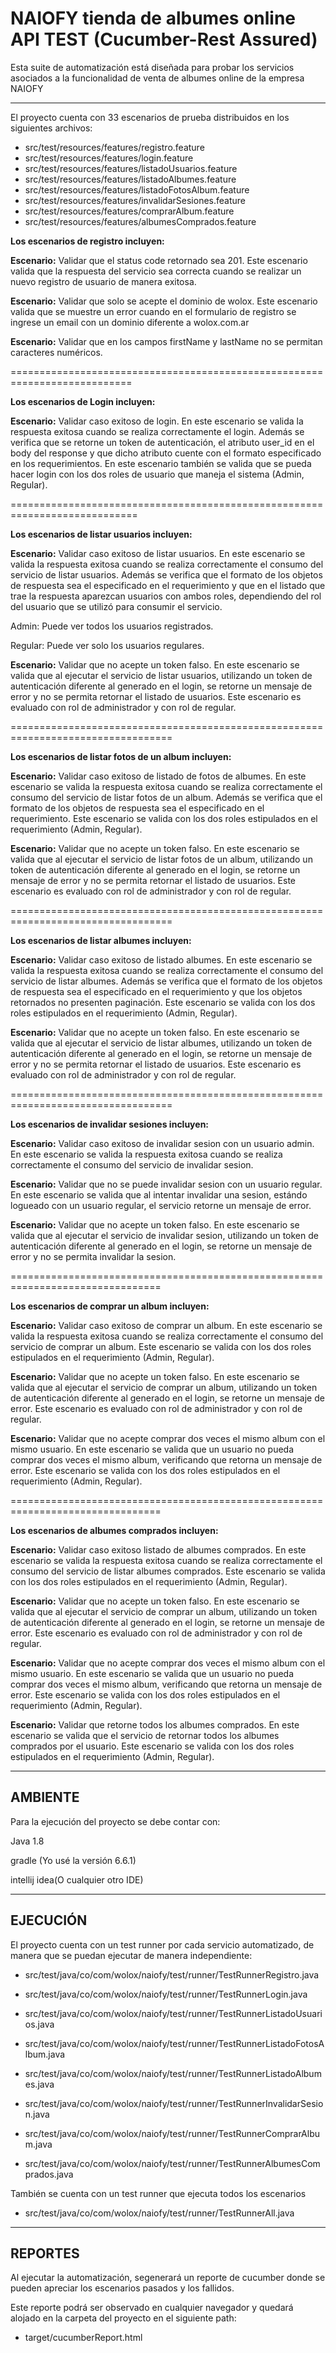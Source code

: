 # NAIOFY tienda de albumes online API TEST (Cucumber-Rest Assured)
Esta suite de automatización está diseñada para probar los servicios asociados a la funcionalidad de venta de albumes online de la empresa NAIOFY

----------------------------------------

El proyecto cuenta con 33 escenarios de prueba distribuidos en los siguientes archivos:

* src/test/resources/features/registro.feature
* src/test/resources/features/login.feature
* src/test/resources/features/listadoUsuarios.feature
* src/test/resources/features/listadoAlbumes.feature
* src/test/resources/features/listadoFotosAlbum.feature
* src/test/resources/features/invalidarSesiones.feature
* src/test/resources/features/comprarAlbum.feature
* src/test/resources/features/albumesComprados.feature

**Los escenarios de registro incluyen:**

**Escenario:** Validar que el status code retornado sea 201. Este escenario valida que la respuesta del servicio sea correcta cuando se realizar un nuevo registro de usuario de manera exitosa. 

**Escenario:** Validar que solo se acepte el dominio de wolox. Este escenario valida que se muestre un error cuando en el formulario de registro se ingrese un email con un dominio diferente a wolox.com.ar

**Escenario:** Validar que en los campos firstName y lastName no se permitan caracteres numéricos.

===========================================================================

**Los escenarios de Login incluyen:**

**Escenario:** Validar caso exitoso de login. En este escenario se valida la respuesta exitosa cuando  se realiza correctamente el login. Además se verifica que se retorne
un token de autenticación, el atributo user_id en el body del response y que dicho atributo cuente con el formato especificado en los requerimientos. En este escenario también se 
valida que se pueda hacer login con los dos roles de usuario que maneja el sistema (Admin, Regular).

============================================================================

**Los escenarios de listar usuarios incluyen:**

**Escenario:** Validar caso exitoso de listar usuarios. En este escenario se valida la respuesta exitosa cuando  se realiza correctamente el consumo del servicio de listar usuarios.
Además se verifica que el formato de los objetos de respuesta sea el especificado en el requerimiento y que en el listado que trae la respuesta aparezcan usuarios con ambos roles, dependiendo del rol del usuario 
que se utilizó para consumir el servicio.

Admin: Puede ver todos los usuarios registrados.

Regular: Puede ver solo los usuarios regulares.

**Escenario:** Validar que no acepte un token falso. En este escenario se valida que al ejecutar el servicio de listar usuarios, utilizando un token de autenticación diferente al generado en el login, 
se retorne un mensaje de error y no se permita retornar el listado de usuarios. Este escenario es evaluado con rol de administrador y con rol de regular.

==================================================================================

**Los escenarios de listar fotos de un album incluyen:**

**Escenario:** Validar caso exitoso de listado de fotos de albumes. En este escenario se valida la respuesta exitosa cuando  se realiza correctamente el consumo del servicio de listar fotos de un album.
Además se verifica que el formato de los objetos de respuesta sea el especificado en el requerimiento. Este escenario se valida con los dos roles estipulados en el requerimiento (Admin, Regular).

**Escenario:** Validar que no acepte un token falso. En este escenario se valida que al ejecutar el servicio de listar fotos de un album, utilizando un token de autenticación diferente al generado en el login, 
se retorne un mensaje de error y no se permita retornar el listado de usuarios. Este escenario es evaluado con rol de administrador y con rol de regular.

==================================================================================

**Los escenarios de listar albumes incluyen:**

**Escenario:** Validar caso exitoso de listado albumes. En este escenario se valida la respuesta exitosa cuando  se realiza correctamente el consumo del servicio de listar albumes.
Además se verifica que el formato de los objetos de respuesta sea el especificado en el requerimiento y que los objetos retornados no presenten paginación. Este escenario se valida con los dos roles estipulados en el requerimiento (Admin, Regular).

**Escenario:** Validar que no acepte un token falso. En este escenario se valida que al ejecutar el servicio de listar albumes, utilizando un token de autenticación diferente al generado en el login, 
se retorne un mensaje de error y no se permita retornar el listado de usuarios. Este escenario es evaluado con rol de administrador y con rol de regular.

==================================================================================

**Los escenarios de invalidar sesiones incluyen:**

**Escenario:** Validar caso exitoso de invalidar sesion con un usuario admin. En este escenario se valida la respuesta exitosa cuando  se realiza correctamente el consumo del servicio de invalidar sesion.

**Escenario:** Validar que no se puede invalidar sesion con un usuario regular. En este escenario se valida que al intentar invalidar una sesion, estándo logueado con un usuario regular, el servicio retorne un mensaje de error.
  
**Escenario:** Validar que no acepte un token falso. En este escenario se valida que al ejecutar el servicio de invalidar sesion, utilizando un token de autenticación diferente al generado en el login, 
se retorne un mensaje de error y no se permita invalidar la sesion.

================================================================================

**Los escenarios de comprar un album incluyen:**

**Escenario:** Validar caso exitoso de comprar un  album. En este escenario se valida la respuesta exitosa cuando  se realiza correctamente el consumo del servicio de comprar un album.
 Este escenario se valida con los dos roles estipulados en el requerimiento (Admin, Regular).

**Escenario:** Validar que no acepte un token falso. En este escenario se valida que al ejecutar el servicio de comprar un album, utilizando un token de autenticación diferente al generado en el login, 
se retorne un mensaje de error. Este escenario es evaluado con rol de administrador y con rol de regular.

**Escenario:** Validar que no acepte comprar dos veces el mismo album con el mismo usuario. En este escenario se valida que un usuario no pueda comprar dos veces el mismo album, verificando que retorna un mensaje de error.
Este escenario se valida con los dos roles estipulados en el requerimiento (Admin, Regular).

================================================================================

**Los escenarios de albumes comprados incluyen:**

**Escenario:** Validar caso exitoso listado de albumes comprados. En este escenario se valida la respuesta exitosa cuando  se realiza correctamente el consumo del servicio de listar albumes comprados.
 Este escenario se valida con los dos roles estipulados en el requerimiento (Admin, Regular).

**Escenario:** Validar que no acepte un token falso. En este escenario se valida que al ejecutar el servicio de comprar un album, utilizando un token de autenticación diferente al generado en el login, 
se retorne un mensaje de error. Este escenario es evaluado con rol de administrador y con rol de regular.

**Escenario:** Validar que no acepte comprar dos veces el mismo album con el mismo usuario. En este escenario se valida que un usuario no pueda comprar dos veces el mismo album, verificando que retorna un mensaje de error.
Este escenario se valida con los dos roles estipulados en el requerimiento (Admin, Regular).

**Escenario:** Validar que retorne todos los albumes comprados. En este escenario se valida que el servicio de retornar todos los albumes comprados por el usuario.
Este escenario se valida con los dos roles estipulados en el requerimiento (Admin, Regular).


------------------------------------------------------------------------------------------
AMBIENTE
------------------------------------------------------------------------------------------
Para la ejecución del proyecto se debe contar con:

Java 1.8

gradle (Yo usé la versión 6.6.1)

intellij idea(O cualquier otro IDE)

------------------------------------------------------------------------------------------


EJECUCIÓN
------------------------------------------------------------------------------------------
El proyecto cuenta con un test runner por cada servicio automatizado, de manera que se puedan ejecutar de manera independiente:

* src/test/java/co/com/wolox/naiofy/test/runner/TestRunnerRegistro.java

* src/test/java/co/com/wolox/naiofy/test/runner/TestRunnerLogin.java

* src/test/java/co/com/wolox/naiofy/test/runner/TestRunnerListadoUsuarios.java

* src/test/java/co/com/wolox/naiofy/test/runner/TestRunnerListadoFotosAlbum.java

* src/test/java/co/com/wolox/naiofy/test/runner/TestRunnerListadoAlbumes.java

* src/test/java/co/com/wolox/naiofy/test/runner/TestRunnerInvalidarSesion.java

* src/test/java/co/com/wolox/naiofy/test/runner/TestRunnerComprarAlbum.java

* src/test/java/co/com/wolox/naiofy/test/runner/TestRunnerAlbumesComprados.java


También se cuenta con un test runner que ejecuta todos los escenarios

* src/test/java/co/com/wolox/naiofy/test/runner/TestRunnerAll.java


-----------------------------------------------------------------------------------
REPORTES
-----------------------------------------------------------------------------------

Al ejecutar la automatización, segenerará un reporte de cucumber donde se pueden apreciar los escenarios pasados y los fallidos.

Este reporte podrá ser observado en cualquier navegador y quedará alojado en la carpeta del proyecto en el siguiente path:

* target/cucumberReport.html


